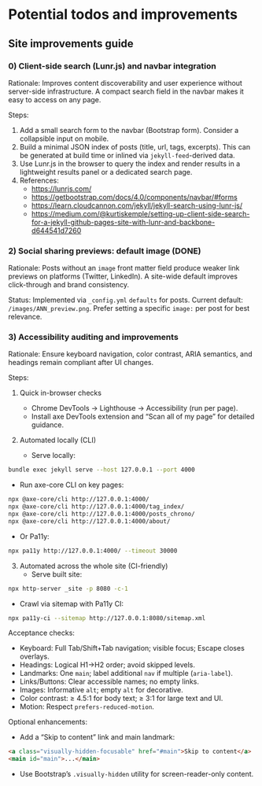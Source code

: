 # Potential todos and improvements

## Site improvements guide

### 0) Client-side search (Lunr.js) and navbar integration
Rationale: Improves content discoverability and user experience without server-side infrastructure. A compact search field in the navbar makes it easy to access on any page.

Steps:
1. Add a small search form to the navbar (Bootstrap form). Consider a collapsible input on mobile.
2. Build a minimal JSON index of posts (title, url, tags, excerpts). This can be generated at build time or inlined via `jekyll-feed`-derived data.
3. Use Lunr.js in the browser to query the index and render results in a lightweight results panel or a dedicated search page.
4. References:
   - https://lunrjs.com/
   - https://getbootstrap.com/docs/4.0/components/navbar/#forms
   - https://learn.cloudcannon.com/jekyll/jekyll-search-using-lunr-js/
   - https://medium.com/@kurtiskemple/setting-up-client-side-search-for-a-jekyll-github-pages-site-with-lunr-and-backbone-d644541d7260


### 2) Social sharing previews: default image (DONE)
Rationale: Posts without an `image` front matter field produce weaker link previews on platforms (Twitter, LinkedIn). A site-wide default improves click-through and brand consistency.

Status: Implemented via `_config.yml` `defaults` for posts. Current default: `/images/ANN_preview.png`. Prefer setting a specific `image:` per post for best relevance.


### 3) Accessibility auditing and improvements
Rationale: Ensure keyboard navigation, color contrast, ARIA semantics, and headings remain compliant after UI changes.

Steps:
1. Quick in-browser checks
   - Chrome DevTools → Lighthouse → Accessibility (run per page).
   - Install axe DevTools extension and “Scan all of my page” for detailed guidance.

2. Automated locally (CLI)
   - Serve locally:
```bash
bundle exec jekyll serve --host 127.0.0.1 --port 4000
```
   - Run axe-core CLI on key pages:
```bash
npx @axe-core/cli http://127.0.0.1:4000/
npx @axe-core/cli http://127.0.0.1:4000/tag_index/
npx @axe-core/cli http://127.0.0.1:4000/posts_chrono/
npx @axe-core/cli http://127.0.0.1:4000/about/
```
   - Or Pa11y:
```bash
npx pa11y http://127.0.0.1:4000/ --timeout 30000
```

3. Automated across the whole site (CI-friendly)
   - Serve built site:
```bash
npx http-server _site -p 8080 -c-1
```
   - Crawl via sitemap with Pa11y CI:
```bash
npx pa11y-ci --sitemap http://127.0.0.1:8080/sitemap.xml
```

Acceptance checks:
- Keyboard: Full Tab/Shift+Tab navigation; visible focus; Escape closes overlays.
- Headings: Logical H1→H2 order; avoid skipped levels.
- Landmarks: One `main`; label additional `nav` if multiple (`aria-label`).
- Links/Buttons: Clear accessible names; no empty links.
- Images: Informative `alt`; empty `alt` for decorative.
- Color contrast: ≥ 4.5:1 for body text; ≥ 3:1 for large text and UI.
- Motion: Respect `prefers-reduced-motion`.

Optional enhancements:
- Add a “Skip to content” link and main landmark:
```html
<a class="visually-hidden-focusable" href="#main">Skip to content</a>
<main id="main">...</main>
```
- Use Bootstrap’s `.visually-hidden` utility for screen-reader-only content.
